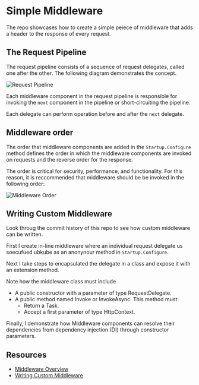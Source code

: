 # Simple Middleware
The repo showcases how to create a simple peiece of middleware that adds a header to the response of every request. 

## The Request Pipeline

The request pipeline consists of a sequence of request delegates, called one after the other. The following diagram demonstrates the concept.


![Request Pipeline](https://docs.microsoft.com/en-us/aspnet/core/fundamentals/middleware/index/_static/request-delegate-pipeline.png?view=aspnetcore-5.0)


Each middleware component in the request pipeline is responsible for invoking the `next` component in the pipeline or short-circuiting the pipeline. 

Each delegate can perform operation before and after the `next` delegate. 


## Middleware order
The order that middleware components are added in the `Startup.Configure` method defines the order in which the middleware components are invoked on requests and the reverse order for the response. 


The order is critical for security, performance, and functionality. For this reason, it is reccommended that middleware should be be invoked in the following order:

![Middleware Order](https://docs.microsoft.com/en-us/aspnet/core/fundamentals/middleware/index/_static/middleware-pipeline.svg?view=aspnetcore-5.0)

## Writing Custom Middleware
Look throug the commit history of this repo to see how custom middleware can be written. 

First I create in-line middleware where an individual request delegate us soecufued ubkube as an anonynour method in `Startup.Configure`.

Next I take steps to encapsulated the delegate in a class and expose it with an extension method.

Note how the middleware class must include
* A public constructor with a parameter of type RequestDelegate.
* A public method named Invoke or InvokeAsync. This method must:
    * Return a Task.
    * Accept a first parameter of type HttpContext.

Finally, I demonstrate how Middleware components can resolve their dependencies from dependency injection (DI) through constructor parameters.

## Resources
* [Middleware Overview](https://docs.microsoft.com/en-us/aspnet/core/fundamentals/middleware/?view=aspnetcore-5.0)
* [Writing Custom Middleware](https://docs.microsoft.com/en-us/aspnet/core/fundamentals/middleware/write?view=aspnetcore-5.0)